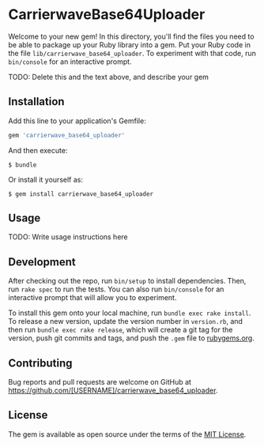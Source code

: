 # CarrierwaveBase64Uploader

Welcome to your new gem! In this directory, you'll find the files you need to be able to package up your Ruby library into a gem. Put your Ruby code in the file `lib/carrierwave_base64_uploader`. To experiment with that code, run `bin/console` for an interactive prompt.

TODO: Delete this and the text above, and describe your gem

## Installation

Add this line to your application's Gemfile:

```ruby
gem 'carrierwave_base64_uploader'
```

And then execute:

    $ bundle

Or install it yourself as:

    $ gem install carrierwave_base64_uploader

## Usage

TODO: Write usage instructions here

## Development

After checking out the repo, run `bin/setup` to install dependencies. Then, run `rake spec` to run the tests. You can also run `bin/console` for an interactive prompt that will allow you to experiment.

To install this gem onto your local machine, run `bundle exec rake install`. To release a new version, update the version number in `version.rb`, and then run `bundle exec rake release`, which will create a git tag for the version, push git commits and tags, and push the `.gem` file to [rubygems.org](https://rubygems.org).

## Contributing

Bug reports and pull requests are welcome on GitHub at https://github.com/[USERNAME]/carrierwave_base64_uploader.


## License

The gem is available as open source under the terms of the [MIT License](http://opensource.org/licenses/MIT).

